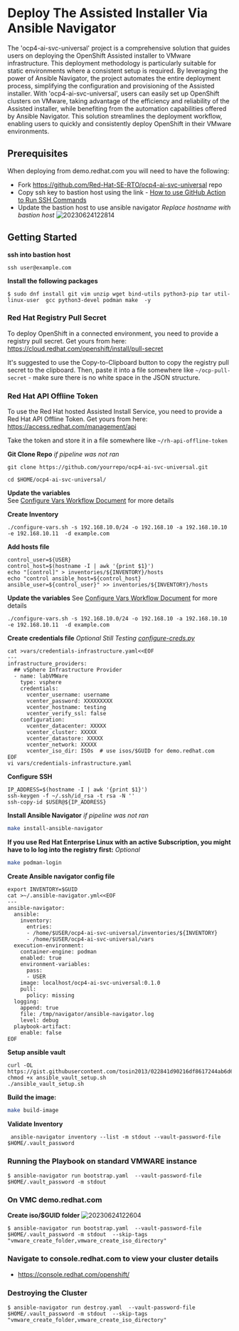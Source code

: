 # Deploy The Assisted Installer Via Ansible Navigator

The 'ocp4-ai-svc-universal' project is a comprehensive solution that guides users on deploying the OpenShift Assisted installer to VMware infrastructure. This deployment methodology is particularly suitable for static environments where a consistent setup is required. By leveraging the power of Ansible Navigator, the project automates the entire deployment process, simplifying the configuration and provisioning of the Assisted installer. With 'ocp4-ai-svc-universal', users can easily set up OpenShift clusters on VMware, taking advantage of the efficiency and reliability of the Assisted installer, while benefiting from the automation capabilities offered by Ansible Navigator. This solution streamlines the deployment workflow, enabling users to quickly and consistently deploy OpenShift in their VMware environments.

## Prerequisites
When deploying from demo.redhat.com you will need to have the following:
- Fork https://github.com/Red-Hat-SE-RTO/ocp4-ai-svc-universal repo
- Copy ssh key to bastion host using the link - [How to use GitHub Action to Run SSH Commands](https://medium.com/@tcij1013/how-to-use-github-action-to-run-ssh-commands-609df2a88ac3)
- Update the bastion host to use ansible navigator 
*Replace hostname with bastion host*
![20230624122814](https://i.imgur.com/Gi2eLfJ.png)

## Getting Started
**ssh into bastion host**
```
ssh user@example.com
```

**Install the following packages**
```
$ sudo dnf install git vim unzip wget bind-utils python3-pip tar util-linux-user  gcc python3-devel podman make  -y
```

### Red Hat Registry Pull Secret

To deploy OpenShift in a connected environment, you need to provide a registry pull secret.  Get yours from here: https://cloud.redhat.com/openshift/install/pull-secret

It's suggested to use the Copy-to-Clipboard button to copy the registry pull secret to the clipboard.  Then, paste it into a file somewhere like `~/ocp-pull-secret` - make sure there is no white space in the JSON structure.

### Red Hat API Offline Token

To use the Red Hat hosted Assisted Install Service, you need to provide a Red Hat API Offline Token.  Get yours from here: https://access.redhat.com/management/api

Take the token and store it in a file somewhere like `~/rh-api-offline-token`

**Git Clone Repo**
*if pipeline was not ran*
```
git clone https://github.com/yourrepo/ocp4-ai-svc-universal.git 

cd $HOME/ocp4-ai-svc-universal/
```

**Update the variables**  
See [Configure Vars Workflow Document](../configure-vars.md) for more details

**Create Inventory**
```
./configure-vars.sh -s 192.168.10.0/24 -o 192.168.10 -a 192.168.10.10 -e 192.168.10.11  -d example.com
```

**Add hosts file**
```
control_user=${USER}
control_host=$(hostname -I | awk '{print $1}')
echo "[control]" > inventories/${INVENTORY}/hosts
echo "control ansible_host=${control_host} ansible_user=${control_user}" >> inventories/${INVENTORY}/hosts
```

**Update the variables**
See [Configure Vars Workflow Document](../docs/configure-vars.md) for more details
```
./configure-vars.sh -s 192.168.10.0/24 -o 192.168.10 -a 192.168.10.10 -e 192.168.10.11  -d example.com
```

**Create credentials file**
*Optional Still Testing [configure-creds.py](../configure-creds.py)*
```
cat >vars/credentials-infrastructure.yaml<<EOF
---
infrastructure_providers:
  ## vSphere Infrastructure Provider
  - name: labVMWare
    type: vsphere
    credentials:
      vcenter_username: username
      vcenter_password: XXXXXXXXX
      vcenter_hostname: testing
      vcenter_verify_ssl: false
    configuration:
      vcenter_datacenter: XXXXX
      vcenter_cluster: XXXXX
      vcenter_datastore: XXXXX
      vcenter_network: XXXXX
      vcenter_iso_dir: ISOs  # use isos/$GUID for demo.redhat.com
EOF
vi vars/credentials-infrastructure.yaml
```

**Configure SSH**
```
IP_ADDRESS=$(hostname -I | awk '{print $1}')
ssh-keygen -f ~/.ssh/id_rsa -t rsa -N ''
ssh-copy-id $USER@${IP_ADDRESS}
```

**Install Ansible Navigator**
*if pipeline was not ran*
```bash
make install-ansible-navigator
```

**If you use Red Hat Enterprise Linux with an active Subscription, you might have to lo log into the registry first:**
*Optional*
```bash
make podman-login
```

**Create Ansible navigator config file**
```
export INVENTORY=$GUID
cat >~/.ansible-navigator.yml<<EOF
---
ansible-navigator:
  ansible:
    inventory:
      entries:
      - /home/$USER/ocp4-ai-svc-universal/inventories/${INVENTORY}
      - /home/$USER/ocp4-ai-svc-universal/vars
  execution-environment:
    container-engine: podman
    enabled: true
    environment-variables:
      pass:
      - USER
    image: localhost/ocp4-ai-svc-universal:0.1.0 
    pull:
      policy: missing
  logging:
    append: true
    file: /tmp/navigator/ansible-navigator.log
    level: debug
  playbook-artifact:
    enable: false
EOF
```
**Setup ansible vault**
```
curl -OL https://gist.githubusercontent.com/tosin2013/022841d90216df8617244ab6d6aceaf8/raw/92400b9e459351d204feb67b985c08df6477d7fa/ansible_vault_setup.sh
chmod +x ansible_vault_setup.sh
./ansible_vault_setup.sh
```

**Build the image:**
```bash
make build-image
```

**Validate Inventory**
```
 ansible-navigator inventory --list -m stdout --vault-password-file $HOME/.vault_password
```

### Running the Playbook on standard VMWARE instance
```
$ ansible-navigator run bootstrap.yaml  --vault-password-file $HOME/.vault_password -m stdout 
```

### On VMC demo.redhat.com
**Create iso/$GUID folder**
![20230624122604](https://i.imgur.com/l7N4exD.png)
```
$ ansible-navigator run bootstrap.yaml  --vault-password-file $HOME/.vault_password -m stdout  --skip-tags "vmware_create_folder,vmware_create_iso_directory" 
```

### Navigate to console.redhat.com to view your cluster details
* https://console.redhat.com/openshift/

### Destroying the Cluster
```
$ ansible-navigator run destroy.yaml  --vault-password-file $HOME/.vault_password -m stdout  --skip-tags  "vmware_create_folder,vmware_create_iso_directory" 
```
